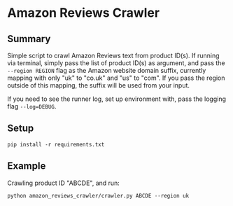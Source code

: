 # Amazon Reviews Crawler

## Summary

Simple script to crawl Amazon Reviews text from product ID(s).
If running via terminal, simply pass the list of product ID(s) as argument, and pass the `--region REGION` flag as the Amazon website domain suffix, currently mapping with only "uk" to "co.uk" and "us" to "com". If you pass the region outside of this mapping, the suffix will be used from your input.

If you need to see the runner log, set up environment with, pass the logging flag `--log=DEBUG`.


## Setup

`pip install -r requirements.txt`


## Example

Crawling product ID "ABCDE", and run:

`python amazon_reviews_crawler/crawler.py ABCDE --region uk`
